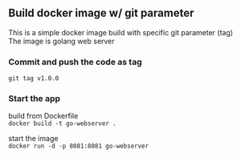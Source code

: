 ## Build docker image w/ git parameter
This is a simple docker image build with specific git parameter (tag)   
The image is golang web server

### Commit and push the code as tag
`git tag v1.0.0`

### Start the app
build from Dockerfile   
`docker build -t go-webserver .`

start the image   
`docker run -d -p 8081:8081 go-webserver`